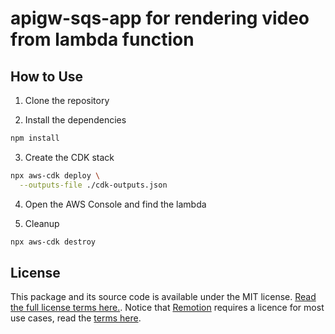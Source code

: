 # apigw-sqs-app for rendering video from lambda function

## How to Use

1. Clone the repository

2. Install the dependencies

```bash
npm install
```

3. Create the CDK stack

```bash
npx aws-cdk deploy \
  --outputs-file ./cdk-outputs.json
```

4. Open the AWS Console and find the lambda 
  
5. Cleanup

```bash
npx aws-cdk destroy
```


## License
This package and its source code is available under the MIT license. [Read the full license terms here.](https://github.com/alexfernandez803/apigw-sqs-app/blob/main/LICENSE.md). Notice that [Remotion](https://remotion.dev) requires a licence for most use cases, read the [terms here](https://github.com/remotion-dev/remotion/blob/main/LICENSE.md).
